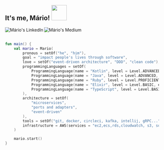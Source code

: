 <h2> It's me, Mário! <img src="https://media.giphy.com/media/LRaKL9P5ZEN8sSBaKE/giphy.gif" width="50"></h2>

<a href="https://www.linkedin.com/in/marioalvial/">
  <img align="left" alt="Mário's LinkedIn" src="https://img.shields.io/badge/linkedin-%230077B5.svg?&style=for-the-badge&logo=linkedin&logoColor=white" />
</a>
<a href="https://medium.com/@msealvial/latest">
  <img align="left" alt="Mário's Medium" src="https://img.shields.io/badge/medium-%2312100E.svg?&style=for-the-badge&logo=medium&logoColor=white" />
</a>

<br>
<br>

```kotlin
fun main() {
    val mario = Mario(
        pronous = setOf("he", "him"),
        goal = "impact people's lives through software",
        love = setOf("event-driven architecture", "DDD", "clean code"),
        programmingLanguages = setOf(
            ProgrammingLanguage(name = "Kotlin", level = Level.ADVANCED, experience = "Production experience"),
            ProgrammingLanguage(name = "Java", level = Level.ADVANCED, experience = "Production experience"),
            ProgrammingLanguage(name = "Ruby", level = Level.PROFICIENT, experience = "Production experience"),
            ProgrammingLanguage(name = "Elixir", level = Level.BASIC, experience = "Pet project"),
            ProgrammingLanguage(name = "TypeScript", level = Level.BASIC, experience = "Production experience")
        ),
        architecture = setOf(
            "microservices",
            "ports and adapters",
            "event-driven"
        ),
        tools = setOf("git, docker, circleci, kafka, intellij, gRPC..."),
        infrastructure = AWS(services = "ec2,ecs,rds,cloudwatch, s3, sqs, sns, cognito...")
    )

    mario.start()
}
```
